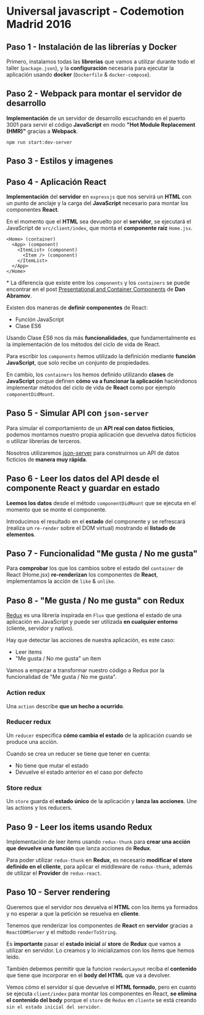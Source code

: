 # Universal javascript - Codemotion Madrid 2016

## Paso 1 - Instalación de las librerías y Docker

Primero, instalamos todas las **librerías** que vamos a utilizar durante todo el taller (`package.json`), y la **configuración**
necesaria para ejecutar la aplicación usando **docker** (`Dockerfile` & `docker-compose`).

## Paso 2 - Webpack para montar el servidor de desarrollo

**Implementación** de un servidor de desarrollo escuchando en el puerto 3001 para servir el código **JavaScript** en modo **"Hot
Module Replacement (HMR)"** gracias a **Webpack**.

```
npm run start:dev-server
```

## Paso 3 - Estilos y imagenes

## Paso 4 - Aplicación React

**Implementación** del **servidor** en `expressjs` que nos servirá un **HTML** con un punto de anclaje y la carga
del **JavaScript** necesario para montar los componentes **React**.

En el momento que el **HTML** sea devuelto por el **servidor**, se ejecutará el JavaScript de `src/client/index`, que monta el
**componente raíz** `Home.jsx`.

```
<Home> (container)
  <App> (component)
    <ItemList> (component)
      <Item /> (component)
    </ItemList>
  </App>
</Home>
```

\* La diferencia que existe entre los `components` y los `containers` se puede encontrar en el post
[Presentational and Container
Components](https://medium.com/@dan_abramov/smart-and-dumb-components-7ca2f9a7c7d0#.kg8l6lrgo) de **Dan Abramov**.

Existen dos maneras de **definir componentes** de React:

* Función JavaScript
* Clase ES6

Usando Clase ES6 nos da más **funcionalidades**, que fundamentalmente es la implementación de los métodos del ciclo de vida de
React.

Para escribir los `components` hemos utilizado la definición mediante **función JavaScript**, que solo recibe un conjunto de
propiedades.

En cambio, los `containers` los hemos definido utilizando **clases** de **JavaScript** porque definen **cómo va a
funcionar la aplicación** haciéndonos implementar métodos del ciclo de vida de **React** como por ejemplo `componentDidMount`.

## Paso 5 - Simular API con `json-server`

Para simular el comportamiento de un **API real con datos ficticios**, podemos montarnos nuestro propia aplicación que devuelva
datos ficticios o utilizar librerías de terceros.

Nosotros utilizaremos
[json-server](https://github.com/typicode/json-server) para construirnos un API de datos ficticios de **manera muy
rápida**.

## Paso 6 - Leer los datos del API desde el componente React y guardar en estado

**Leemos los datos** desde el método `componentDidMount` que se ejecuta en el momento que se monte el componente.

Introducimos el resultado en el **estado** del componente y se refrescará (realiza un `re-render` sobre el DOM virtual) 
  mostrando el **listado de elementos**.

## Paso 7 - Funcionalidad "Me gusta / No me gusta"

Para **comprobar** los que los cambios sobre el estado del `container` de React (Home.jsx) **re-renderizan** los componentes de
**React**, implementamos la acción de `like` & `unlike`.

## Paso 8 - "Me gusta / No me gusta" con Redux

[Redux](http://redux.js.org/) es una librería inspirada en `Flux` que gestiona el estado de una aplicación en
JavaScript y puede ser utilizada **en cualquier entorno** (cliente, servidor y nativo).

Hay que detectar las acciones de nuestra aplicación, es este caso:

* Leer items
* "Me gusta / No me gusta" un ítem

Vamos a empezar a transformar nuestro código a Redux por la funcionalidad de "Me gusta / No me gusta".

### Action redux

Una `action` describe **que un hecho a ocurrido**.

### Reducer redux

Un `reducer` especifica **cómo cambia el estado** de la aplicación cuando se produce una acción.

Cuando se crea un reducer se tiene que tener en cuenta:

* No tiene que mutar el estado
* Devuelve el estado anterior en el caso por defecto

### Store redux

Un `store` guarda el **estado único** de la aplicación y **lanza las acciones**. Une las actions y los reducers.

## Paso 9 - Leer los items usando Redux

Implementación de leer items usando `redux-thunk` para **crear una acción que devuelve una función** que lanza acciones de
**Redux**.

Para poder utilizar `redux-thunk` en **Redux**, es necesario **modificar el store definido en el cliente**, para aplicar el
middleware de `redux-thunk`, además de utilizar el **Provider** de `redux-react`.

## Paso 10 - Server rendering

Queremos que el servidor nos devuelva el **HTML** con los items ya formados y no esperar a
que la petición se resuelva en **cliente**.

Tenemos que renderizar los componentes de **React** en **servidor** gracias a `ReactDOMServer` y el método `renderToString`.

Es **importante** pasar el **estado inicial** al **store** de **Redux** que vamos a utilizar en servidor. Lo creamos y lo
inicializamos con los ítems que hemos leido.

También debemos permitir que la funcion `renderLayout` reciba el **contenido** que tiene que incorporar
en el **body del HTML** que va a devolver.

Vemos cómo el servidor sí que devuelve el **HTML formado**, pero en cuanto se ejecuta
`client/index` para montar los componentes en React, **se elimina el contenido del body** porque el `store` de
`Redux` en `cliente` se está creando `sin el estado inicial del servidor`.
